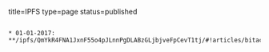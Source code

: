 title=IPFS
type=page
status=published
~~~~~~

* 01-01-2017: **/ipfs/QmYkR4FNA1JxnF55o4pJLnnPgDLABzGLjbjveFpCevT1tj/#!articles/bitacora.md**

